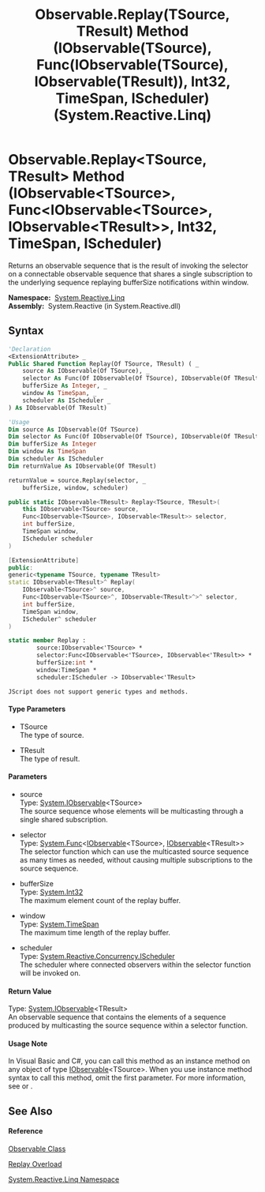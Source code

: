 ﻿---
title: Observable.Replay(TSource, TResult) Method (IObservable(TSource), Func(IObservable(TSource), IObservable(TResult)), Int32, TimeSpan, IScheduler) (System.Reactive.Linq)
TOCTitle: Replay(TSource, TResult) Method (IObservable(TSource), Func(IObservable(TSource), IObservable(TResult)), Int32, TimeSpan, IScheduler)
ms:assetid: M:System.Reactive.Linq.Observable.Replay``2(System.IObservable{``0},System.Func{System.IObservable{``0},System.IObservable{``1}},System.Int32,System.TimeSpan,System.Reactive.Concurrency.IScheduler)
ms:mtpsurl: https://msdn.microsoft.com/en-us/library/Hh229404(v=VS.103)
ms:contentKeyID: 36068821
ms.date: 06/28/2011
mtps_version: v=VS.103
dev_langs:
- vb
- csharp
- c++
- fsharp
- jscript
---

# Observable.Replay\<TSource, TResult\> Method (IObservable\<TSource\>, Func\<IObservable\<TSource\>, IObservable\<TResult\>\>, Int32, TimeSpan, IScheduler)

Returns an observable sequence that is the result of invoking the selector on a connectable observable sequence that shares a single subscription to the underlying sequence replaying bufferSize notifications within window.

**Namespace:**  [System.Reactive.Linq](hh211929\(v=vs.103\).md)  
**Assembly:**  System.Reactive (in System.Reactive.dll)

## Syntax

``` vb
'Declaration
<ExtensionAttribute> _
Public Shared Function Replay(Of TSource, TResult) ( _
    source As IObservable(Of TSource), _
    selector As Func(Of IObservable(Of TSource), IObservable(Of TResult)), _
    bufferSize As Integer, _
    window As TimeSpan, _
    scheduler As IScheduler _
) As IObservable(Of TResult)
```

``` vb
'Usage
Dim source As IObservable(Of TSource)
Dim selector As Func(Of IObservable(Of TSource), IObservable(Of TResult))
Dim bufferSize As Integer
Dim window As TimeSpan
Dim scheduler As IScheduler
Dim returnValue As IObservable(Of TResult)

returnValue = source.Replay(selector, _
    bufferSize, window, scheduler)
```

``` csharp
public static IObservable<TResult> Replay<TSource, TResult>(
    this IObservable<TSource> source,
    Func<IObservable<TSource>, IObservable<TResult>> selector,
    int bufferSize,
    TimeSpan window,
    IScheduler scheduler
)
```

``` c++
[ExtensionAttribute]
public:
generic<typename TSource, typename TResult>
static IObservable<TResult>^ Replay(
    IObservable<TSource>^ source, 
    Func<IObservable<TSource>^, IObservable<TResult>^>^ selector, 
    int bufferSize, 
    TimeSpan window, 
    IScheduler^ scheduler
)
```

``` fsharp
static member Replay : 
        source:IObservable<'TSource> * 
        selector:Func<IObservable<'TSource>, IObservable<'TResult>> * 
        bufferSize:int * 
        window:TimeSpan * 
        scheduler:IScheduler -> IObservable<'TResult> 
```

``` jscript
JScript does not support generic types and methods.
```

#### Type Parameters

  - TSource  
    The type of source.

<!-- end list -->

  - TResult  
    The type of result.

#### Parameters

  - source  
    Type: [System.IObservable](https://msdn.microsoft.com/en-us/library/Dd990377)\<TSource\>  
    The source sequence whose elements will be multicasting through a single shared subscription.  

<!-- end list -->

  - selector  
    Type: [System.Func](https://msdn.microsoft.com/en-us/library/Bb549151)\<[IObservable](https://msdn.microsoft.com/en-us/library/Dd990377)\<TSource\>, [IObservable](https://msdn.microsoft.com/en-us/library/Dd990377)\<TResult\>\>  
    The selector function which can use the multicasted source sequence as many times as needed, without causing multiple subscriptions to the source sequence.  

<!-- end list -->

  - bufferSize  
    Type: [System.Int32](https://msdn.microsoft.com/en-us/library/td2s409d)  
    The maximum element count of the replay buffer.  

<!-- end list -->

  - window  
    Type: [System.TimeSpan](https://msdn.microsoft.com/en-us/library/269ew577)  
    The maximum time length of the replay buffer.  

<!-- end list -->

  - scheduler  
    Type: [System.Reactive.Concurrency.IScheduler](hh229149\(v=vs.103\).md)  
    The scheduler where connected observers within the selector function will be invoked on.  

#### Return Value

Type: [System.IObservable](https://msdn.microsoft.com/en-us/library/Dd990377)\<TResult\>  
An observable sequence that contains the elements of a sequence produced by multicasting the source sequence within a selector function.  

#### Usage Note

In Visual Basic and C\#, you can call this method as an instance method on any object of type [IObservable](https://msdn.microsoft.com/en-us/library/Dd990377)\<TSource\>. When you use instance method syntax to call this method, omit the first parameter. For more information, see [](https://msdn.microsoft.com/en-us/library/Bb384936) or [](https://msdn.microsoft.com/en-us/library/Bb383977).

## See Also

#### Reference

[Observable Class](hh244252\(v=vs.103\).md)

[Replay Overload](hh212024\(v=vs.103\).md)

[System.Reactive.Linq Namespace](hh211929\(v=vs.103\).md)

